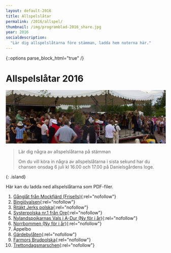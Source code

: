 ```yaml
---
layout: default-2016
title: Allspelslåtar
permalink: /2016/allspel/
thumbnail: /img/programblad-2016_share.jpg
year: 2016
socialdescription:
  "Lär dig allspelslåtarna före stämman, ladda hem noterna här."
---
```

{::options parse_block_html="true" /}
<div class="glacier">

# Allspelslåtar 2016
![](/img/page/allspel_2015.jpg)

> Lär dig några av allspelslåtarna på stämman
>
> Om du vill köra in några av allspelslåtarna i sista sekund har du chansen onsdag 6 juli kl 16.00 och 17.00 på Danielsgårdens loge.
>
{: .island}

Här kan du ladda ned allspelslåtarna som PDF-filer.

1. [Gånglåt från Mockfjärd (Frisells)](/files/mockfjard.pdf){:rel="nofollow"}
2. [Bingjövalsen](/files/bingsjo-valsen.pdf){:rel="nofollow"}
3. [Ritäkt Jerks polska](/files/ritakt_jerk.pdf){:rel="nofollow"}
4. [Systerpolska nr.1 från Ore](/files/systerpolska_ore.pdf){:rel="nofollow"}
5. [Nylandspojkarnas Vals i A-Dur (Ny för i år)](/files/nylandspojkarnas-vals.pdf){:rel="nofollow"}
6. [Norrbommen (Ny för i år)](/files/norrbommen.pdf){:rel="nofollow"}
7. Äppelbo
8. [Gärdebylåten](/files/gardebylaten.pdf){:rel="nofollow"}
9. [Farmors Brudpolska](/files/farmors.pdf){:rel="nofollow"}
10. [Trettondagsmarschen](/files/trettondagsmarschen.pdf){:rel="nofollow"}

</div>
